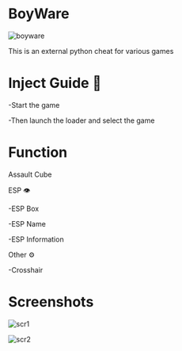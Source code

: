 # BoyWare

![boyware](https://github.com/user-attachments/assets/919369e2-d78a-49fc-a4c2-b85c0a4a1e42)

This is an external python cheat for various games

# Inject Guide 💉

-Start the game

-Then launch the loader and select the game

# Function 

Assault Cube

ESP 👁

-ESP Box

-ESP Name

-ESP Information

Other ⚙

-Crosshair

# Screenshots

![scr1](https://github.com/user-attachments/assets/480e0f2d-fb6a-456f-b580-15ff5b035f24)

![scr2](https://github.com/user-attachments/assets/204fae7e-c715-4ca4-81d3-82a5b9cd790f)
